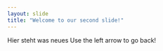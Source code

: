 ```yaml
---
layout: slide
title: "Welcome to our second slide!"
---
```

Hier steht was neues
Use the left arrow to go back!
